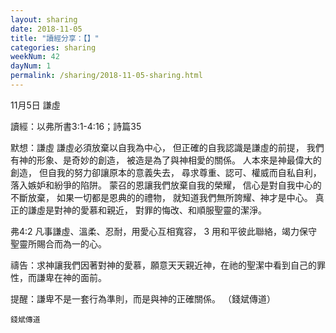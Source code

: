 ```yaml
---
layout: sharing
date: 2018-11-05
title: "讀經分享：【】"
categories: sharing
weekNum: 42
dayNum: 1
permalink: /sharing/2018-11-05-sharing.html
---
```


11月5日 謙虛

讀經：以弗所書3:1-4:16；詩篇35

默想：謙虛
謙虛必須放棄以自我為中心，
但正確的自我認識是謙虛的前提，
我們有神的形象、是奇妙的創造，
被造是為了與神相愛的關係。
人本來是神最偉大的創造，
但自我的努力卻讓原本的意義失去，
尋求尊重、認可、權威而自私自利，
落入嫉妒和紛爭的陷阱。
蒙召的恩讓我們放棄自我的榮耀，
信心是對自我中心的不斷放棄，
如果一切都是恩典的的禮物，
就知道我們無所誇耀、神才是中心。
真正的謙虛是對神的愛慕和親近，
對罪的悔改、和順服聖靈的潔淨。

弗4:2 凡事謙虛、溫柔、忍耐，用愛心互相寬容， 3 用和平彼此聯絡，竭力保守聖靈所賜合而為一的心。

禱告：求神讓我們因著對神的愛慕，願意天天親近神，在祂的聖潔中看到自己的罪性，而謙卑在神的面前。

提醒：謙卑不是一套行為準則，而是與神的正確關係。
（錢斌傳道）

`錢斌傳道`

